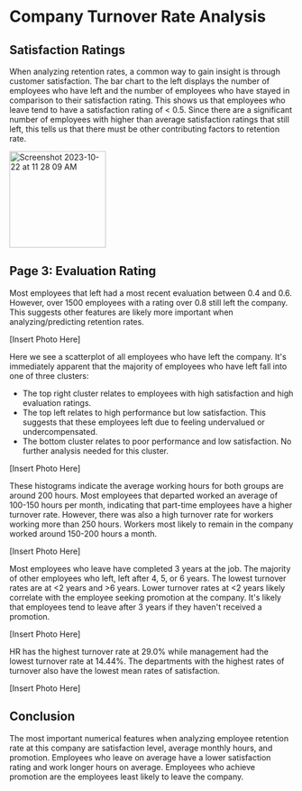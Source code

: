# Company Turnover Rate Analysis

## Satisfaction Ratings

When analyzing retention rates, a common way to gain insight is through customer satisfaction. The bar chart to the left displays the number of employees who have left and the number of employees who have stayed in comparison to their satisfaction rating. This shows us that employees who leave tend to have a satisfaction rating of < 0.5. Since there are a significant number of employees with higher than average satisfaction ratings that still left, this tells us that there must be other contributing factors to retention rate.

<img width="171" alt="Screenshot 2023-10-22 at 11 28 09 AM" src="https://github.com/gianicoleb/TurnoverAnalysis/assets/98177363/f29a52ef-d45d-47c7-9099-f9f037eb6c7b">


## Page 3: Evaluation Rating

Most employees that left had a most recent evaluation between 0.4 and 0.6. However, over 1500 employees with a rating over 0.8 still left the company. This suggests other features are likely more important when analyzing/predicting retention rates.

[Insert Photo Here]

Here we see a scatterplot of all employees who have left the company. It's immediately apparent that the majority of employees who have left fall into one of three clusters:
- The top right cluster relates to employees with high satisfaction and high evaluation ratings.
- The top left relates to high performance but low satisfaction. This suggests that these employees left due to feeling undervalued or undercompensated.
- The bottom cluster relates to poor performance and low satisfaction. No further analysis needed for this cluster.

[Insert Photo Here]

These histograms indicate the average working hours for both groups are around 200 hours. Most employees that departed worked an average of 100-150 hours per month, indicating that part-time employees have a higher turnover rate. However, there was also a high turnover rate for workers working more than 250 hours. Workers most likely to remain in the company worked around 150-200 hours a month.

[Insert Photo Here]

Most employees who leave have completed 3 years at the job. The majority of other employees who left, left after 4, 5, or 6 years. The lowest turnover rates are at <2 years and >6 years. Lower turnover rates at <2 years likely correlate with the employee seeking promotion at the company. It's likely that employees tend to leave after 3 years if they haven't received a promotion.

[Insert Photo Here]

HR has the highest turnover rate at 29.0% while management had the lowest turnover rate at 14.44%. The departments with the highest rates of turnover also have the lowest mean rates of satisfaction.

[Insert Photo Here]

## Conclusion

The most important numerical features when analyzing employee retention rate at this company are satisfaction level, average monthly hours, and promotion. Employees who leave on average have a lower satisfaction rating and work longer hours on average. Employees who achieve promotion are the employees least likely to leave the company.
